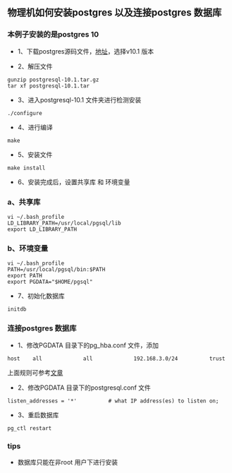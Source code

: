 ## 物理机如何安装postgres 以及连接postgres 数据库

### 本例子安装的是postgres 10

- 1、下载postgres源码文件，[地址](https://www.postgresql.org/ftp/source/)，选择v10.1 版本

- 2、解压文件
```
gunzip postgresql-10.1.tar.gz
tar xf postgresql-10.1.tar
```
- 3、进入postgresql-10.1 文件夹进行检测安装
```
./configure
```
- 4、进行编译
```
make
```
- 5、安装文件
```
make install
```
- 6、安装完成后，设置共享库 和 环境变量
### a、共享库
```
vi ~/.bash_profile
LD_LIBRARY_PATH=/usr/local/pgsql/lib
export LD_LIBRARY_PATH
```
### b、环境变量
```
vi ~/.bash_profile
PATH=/usr/local/pgsql/bin:$PATH
export PATH
export PGDATA="$HOME/pgsql"
```
- 7、初始化数据库
```
initdb
```

### 连接postgres 数据库

- 1、修改PGDATA 目录下的pg_hba.conf 文件，添加
```
host    all             all             192.168.3.0/24          trust
```
上面规则可参考[文章](https://blog.csdn.net/u010936475/article/details/52729605)

- 2、修改PGDATA 目录下的postgresql.conf 文件
```
listen_addresses = '*'          # what IP address(es) to listen on;
```
- 3、重启数据库
```
pg_ctl restart
```

### tips
- 数据库只能在非root 用户下进行安装